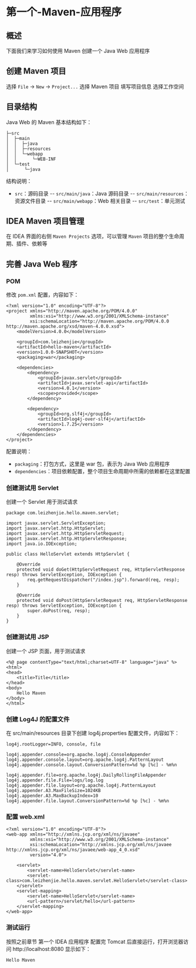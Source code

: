 # 第一个-Maven-应用程序
## 概述
下面我们来学习如何使用 Maven 创建一个 Java Web 应用程序

## 创建 Maven 项目
选择 `File` -> `New` -> `Project...`
选择 Maven 项目
填写项目信息
选择工作空间

## 目录结构

Java Web 的 Maven 基本结构如下：
```
├─src
│  ├─main
│  │  ├─java
│  │  ├─resources
│  │  └─webapp
│  │      └─WEB-INF
│  └─test
│      └─java
```

结构说明：
- `src`：源码目录
-- `src/main/java`：Java 源码目录
-- `src/main/resources`：资源文件目录
-- `src/main/webapp`：Web 相关目录
-- `src/test`：单元测试
## IDEA Maven 项目管理
在 IDEA 界面的右侧 `Maven Projects` 选项，可以管理 `Maven` 项目的整个生命周期、插件、依赖等

## 完善 Java Web 程序
### POM
修改 `pom.xml` 配置，内容如下：

```
<?xml version="1.0" encoding="UTF-8"?>
<project xmlns="http://maven.apache.org/POM/4.0.0"
         xmlns:xsi="http://www.w3.org/2001/XMLSchema-instance"
         xsi:schemaLocation="http://maven.apache.org/POM/4.0.0 http://maven.apache.org/xsd/maven-4.0.0.xsd">
    <modelVersion>4.0.0</modelVersion>

    <groupId>com.leizhenjie</groupId>
    <artifactId>hello-maven</artifactId>
    <version>1.0.0-SNAPSHOT</version>
    <packaging>war</packaging>

    <dependencies>
        <dependency>
            <groupId>javax.servlet</groupId>
            <artifactId>javax.servlet-api</artifactId>
            <version>4.0.1</version>
            <scope>provided</scope>
        </dependency>

        <dependency>
            <groupId>org.slf4j</groupId>
            <artifactId>log4j-over-slf4j</artifactId>
            <version>1.7.25</version>
        </dependency>
    </dependencies>
</project>
```
配置说明：
- `packaging`：打包方式，这里是 war 包，表示为 Java Web 应用程序
- `dependencies`：项目依赖配置，整个项目生命周期中所需的依赖都在这里配置

### 创建测试用 Servlet
创建一个 Servlet 用于测试请求
```
package com.leizhenjie.hello.maven.servlet;

import javax.servlet.ServletException;
import javax.servlet.http.HttpServlet;
import javax.servlet.http.HttpServletRequest;
import javax.servlet.http.HttpServletResponse;
import java.io.IOException;

public class HelloServlet extends HttpServlet {

    @Override
    protected void doGet(HttpServletRequest req, HttpServletResponse resp) throws ServletException, IOException {
        req.getRequestDispatcher("/index.jsp").forward(req, resp);
    }

    @Override
    protected void doPost(HttpServletRequest req, HttpServletResponse resp) throws ServletException, IOException {
        super.doPost(req, resp);
    }
}
```
### 创建测试用 JSP
创建一个 JSP 页面，用于测试请求
```
<%@ page contentType="text/html;charset=UTF-8" language="java" %>
<html>
<head>
    <title>Title</title>
</head>
<body>
    Hello Maven
</body>
</html>
```

### 创建 Log4J 的配置文件

在 src/main/resources 目录下创建 log4j.properties 配置文件，内容如下：
```
log4j.rootLogger=INFO, console, file

log4j.appender.console=org.apache.log4j.ConsoleAppender
log4j.appender.console.layout=org.apache.log4j.PatternLayout
log4j.appender.console.layout.ConversionPattern=%d %p [%c] - %m%n

log4j.appender.file=org.apache.log4j.DailyRollingFileAppender
log4j.appender.file.File=logs/log.log
log4j.appender.file.layout=org.apache.log4j.PatternLayout
log4j.appender.A3.MaxFileSize=1024KB
log4j.appender.A3.MaxBackupIndex=10
log4j.appender.file.layout.ConversionPattern=%d %p [%c] - %m%n
```

### 配置 web.xml

```
<?xml version="1.0" encoding="UTF-8"?>
<web-app xmlns="http://xmlns.jcp.org/xml/ns/javaee"
         xmlns:xsi="http://www.w3.org/2001/XMLSchema-instance"
         xsi:schemaLocation="http://xmlns.jcp.org/xml/ns/javaee http://xmlns.jcp.org/xml/ns/javaee/web-app_4_0.xsd"
         version="4.0">

    <servlet>
        <servlet-name>HelloServlet</servlet-name>
        <servlet-class>com.leizhenjie.hello.maven.servlet.HelloServlet</servlet-class>
    </servlet>
    <servlet-mapping>
        <servlet-name>HelloServlet</servlet-name>
        <url-pattern>/servlet/hello</url-pattern>
    </servlet-mapping>
</web-app>
```
### 测试运行
按照之前章节 第一个 IDEA 应用程序 配置完 Tomcat 后直接运行，打开浏览器访问 http://localhost:8080 显示如下：
```
Hello Maven
```
